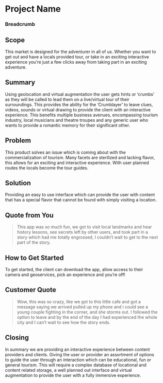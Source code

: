 # Project Name #
###	Breadcrumb

## Scope ##
This market is designed for the adventurer in all of us. Whether you want to get out and have a locals provided tour, or take in an exciting interactive experience you’re just a few clicks away from taking part in an exciting adventure.

## Summary ##

Using geolocation and virtual augmentation the user gets hints or ‘crumbs’ as they will be called to lead them on a live/virtual tour of their surroundings. This provides the ability for the ‘Crumblayer’ to leave clues, videos, sounds or virtual drawing to provide the client with an interactive experience.
This benefits multiple business avenues, encompassing tourism industry, local musicians and theatre troupes and any generic user who wants to provide a romantic memory for their significant other.

## Problem ##
This product solves an issue which is coming about with the commercialization of tourism. Many facets are sterilized and lacking flavor, this allows for an exciting and interactive experience. With user planned routes the locals become the tour guides.

## Solution ##
Providing an easy to use interface which can provide the user with content that has a special flavor that cannot be found with simply visiting a location.

## Quote from You ##
> This app was so much fun, we got to visit local landmarks and hear history lessons, see secrets left by other users, and took part in a story which had me totally engrossed, I couldn’t wait to get to the next part of the story.

## How to Get Started ##

To get started, the client can download the app, allow access to their camera and geoservices, pick an experience and you’re off!

## Customer Quote ##

> Wow, this was so crazy, like we got to this little cafe and got a message saying we arrived pulled up my phone and i could see a young couple fighting in the corner, and she storms out. I followed the option to leave and by the end of the day I had experienced the whole city and I can’t wait to see how the story ends.

## Closing  ##

In summary we are providing an interactive experience between content providers and clients. Giving the user or provider an assortment of options to guide the user through an interaction which can be educational, fun or general tourism. This will require a complex database of locational and content related storage, a well planned out interface and virtual augmentation to provide the user with a fully immersive experience.

